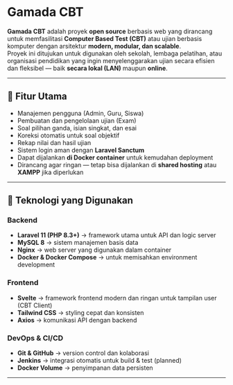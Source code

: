 # Gamada CBT

**Gamada CBT** adalah proyek **open source** berbasis web yang dirancang untuk memfasilitasi **Computer Based Test (CBT)** atau ujian berbasis komputer dengan arsitektur **modern, modular, dan scalable**.  
Proyek ini ditujukan untuk digunakan oleh sekolah, lembaga pelatihan, atau organisasi pendidikan yang ingin menyelenggarakan ujian secara efisien dan fleksibel — baik **secara lokal (LAN)** maupun **online**.

---

## 🚀 Fitur Utama

- Manajemen pengguna (Admin, Guru, Siswa)
- Pembuatan dan pengelolaan ujian (Exam)
- Soal pilihan ganda, isian singkat, dan esai
- Koreksi otomatis untuk soal objektif
- Rekap nilai dan hasil ujian
- Sistem login aman dengan **Laravel Sanctum**
- Dapat dijalankan **di Docker container** untuk kemudahan deployment
- Dirancang agar ringan — tetap bisa dijalankan di **shared hosting** atau **XAMPP** jika diperlukan

---

## 🧱 Teknologi yang Digunakan

### Backend
- **Laravel 11 (PHP 8.3+)** → framework utama untuk API dan logic server
- **MySQL 8** → sistem manajemen basis data
- **Nginx** → web server yang digunakan dalam container
- **Docker & Docker Compose** → untuk memisahkan environment development

### Frontend
- **Svelte** → framework frontend modern dan ringan untuk tampilan user (CBT Client)
- **Tailwind CSS** → styling cepat dan konsisten
- **Axios** → komunikasi API dengan backend

### DevOps & CI/CD
- **Git & GitHub** → version control dan kolaborasi
- **Jenkins** → integrasi otomatis untuk build & test (planned)
- **Docker Volume** → penyimpanan data persisten

---
